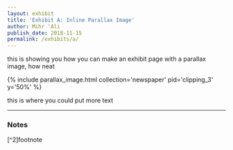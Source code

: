 ```yaml
---
layout: exhibit
title: 'Exhibit A: Inline Parallax Image'
author: Mihr 'Ali
publish_date: 2018-11-15
permalink: /exhibits/a/
---
```


this is showing you how you can make an exhibit page with a parallax image, how neat


{% include parallax_image.html collection='newspaper' pid='clipping_3' y='50%' %}


this is where you could put more text

---

### Notes

[^1]: footnote

[^2]footnote